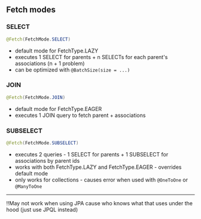 ## Fetch modes

### SELECT
```java
@Fetch(FetchMode.SELECT)
```
- default mode for FetchType.LAZY 
- executes 1 SELECT for parents + n SELECTs for each parent's associations (n + 1 problem)
- can be optimized with `@BatchSize(size = ...)`

### JOIN
```java
@Fetch(FetchMode.JOIN)
```
- default mode for FetchType.EAGER
- executes 1 JOIN query to fetch parent + associations


### SUBSELECT
```java
@Fetch(FetchMode.SUBSELECT)
```
- executes 2 queries - 1 SELECT for parents + 1 SUBSELECT for associations by parent ids
- works with both FetchType.LAZY and FetchType.EAGER - overrides default mode
- only works for collections - causes error when used with `@OneToOne` or `@ManyToOne`

---

‼️May not work when using JPA cause who knows what that uses under the hood (just use JPQL instead)
